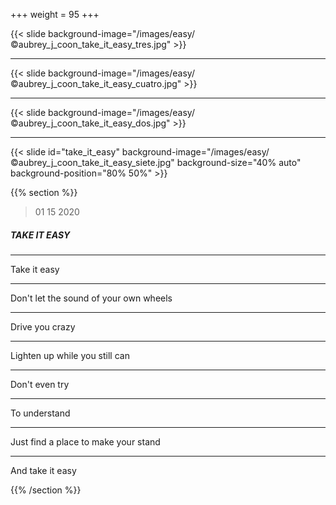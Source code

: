 +++
weight = 95
+++

{{< slide background-image="/images/easy/©aubrey_j_coon_take_it_easy_tres.jpg" >}}

---

{{< slide background-image="/images/easy/©aubrey_j_coon_take_it_easy_cuatro.jpg" >}}

---

{{< slide background-image="/images/easy/©aubrey_j_coon_take_it_easy_dos.jpg" >}}

---

{{< slide id="take_it_easy" background-image="/images/easy/©aubrey_j_coon_take_it_easy_siete.jpg" background-size="40% auto" background-position="80% 50%" >}}

{{% section %}}

> 01 15 2020

##### TAKE IT EASY

---

Take it easy

---

Don't let the sound of your own wheels 

---

Drive you crazy

---

Lighten up while you still can

--- 

Don't even try 

---

To understand

---

Just find a place to make your stand

---

And take it easy

{{% /section %}}
